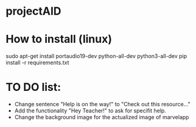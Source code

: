# projectAID

# How to install (linux)
sudo apt-get install portaudio19-dev python-all-dev python3-all-dev
pip install -r requirements.txt

# TO DO list:
- Change sentence "Help is on the way!" to "Check out this resource..."
- Add the functionality "Hey Teacher!" to ask for specifit help.
- Change the background image for the actualized image of marvelapp
